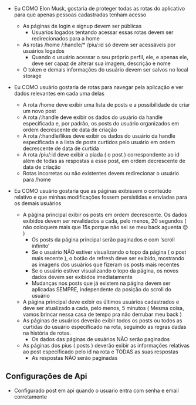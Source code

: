 - Eu COMO Elon Musk, gostaria de proteger todas as rotas do aplicativo para que apenas pessoas cadastradas tenham acesso

  - As páginas de login e signup devem ser públicas
    - Usuarios logados tentando acessar essas rotas devem ser redirecionados para a home
  - As rotas /home /:handle/\* /piu/:id só devem ser acessáveis por usuários logados
    - Quando o usuário acessar o seu próprio perfil, ele, e apenas ele, deve ser capaz de alterar sua imagem, descrição e nome
  - O token e demais informações do usuário devem ser salvos no local storage

- Eu COMO usuário gostaria de rotas para navegar pela aplicação e ver dados relevantes em cada uma delas

  - A rota /home deve exibir uma lista de posts e a possibilidade de criar um novo post
  - A rota /:handle deve exibir os dados do usuário da handle especificada e, por padrão, os posts do usuário organizados em ordem decrescente de data de criação
  - A rota /:handle/likes deve exibir os dados do usuário da handle especificada e a lista de posts curtidos pelo usuário em ordem decrescente de data de curtida
  - A rota /piu/:id deve exibir a piada ( o post ) correspondente ao id além de todas as respostas a esse post, em ordem decrescente de data de criação
  - Rotas incorretas ou não existentes devem redirecionar o usuário para /home

- Eu COMO usuário gostaria que as páginas exibissem o conteúdo relativo e que minhas modificações fossem persistidas e enviadas para os demais usuários

  - A página principal exibir os posts em ordem decrescente. Os dados exibidos devem ser revalidados a cada, pelo menos, 20 segundos ( não coloquem mais que 15s porque não sei se meu back aguenta 😑 )
    - Os posts da página principal serão paginados e com ‘scroll infinito’
    - Se o usuário NÃO estiver visualizando o topo da página ( o post mais recente ), o botão de refresh deve ser exibido, mostrando as imagens dos usuários que fizeram os posts mais recentes
    - Se o usuário estiver visualizando o topo da página, os novos dados devem ser exibidos imediatamente
    - Mudanças nos posts que já existem na página devem ser aplicadas SEMPRE, independente da posição do scroll do usuário
  - A página principal deve exibir os últimos usuários cadastrados e deve ser atualizado a cada, pelo menos, 5 minutos ( Mesma coisa, vamos brincar nessa casa de tempo pra não derrubar meu back )
  - As páginas de usuários deverão exibir todos os posts ou todos as curtidas do usuário especificado na rota, seguindo as regras dadas na história de rotas.
    - Os dados das páginas de usuários NÃO serão paginados
  - As páginas dos pius ( posts ) deverão exibir as informações relativas ao post especificado pelo id na rota e TODAS as suas respostas
    - As respostas NÃO serão paginadas





## Configurações de Api

- Configurado post em api quando o usuario entra com senha e email corretamente 
